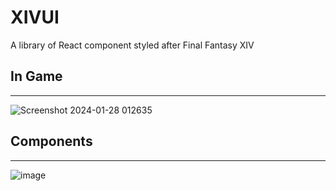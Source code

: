 # XIVUI
A library of React component styled after Final Fantasy XIV

## In Game
---
![Screenshot 2024-01-28 012635](https://github.com/Jta26/XIVUI/assets/24259636/da6e33fd-a4f2-48dc-987b-e25953fb9e61)


## Components
---
![image](https://github.com/Jta26/XIVUI/assets/24259636/62779538-ab98-45e6-bbe3-cdf8657a454c)
